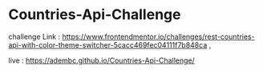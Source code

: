 # Countries-Api-Challenge 
challenge Link : https://www.frontendmentor.io/challenges/rest-countries-api-with-color-theme-switcher-5cacc469fec04111f7b848ca , 



live : https://adembc.github.io/Countries-Api-Challenge/
